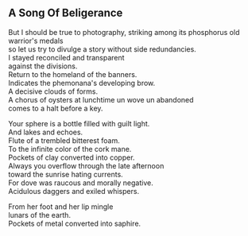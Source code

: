 A Song Of Beligerance
---------------------
But I should be true to photography, striking among its phosphorus old warrior's medals  
so let us try to divulge a story without side redundancies.  
I stayed reconciled and transparent  
against the divisions.  
Return to the homeland of the banners.  
Indicates the phemonana's developing brow.  
A decisive clouds of forms.  
A chorus of oysters at lunchtime un wove un abandoned  
comes to a halt before a key.  
  
Your sphere is a bottle filled with guilt light.  
And lakes and echoes.  
Flute of a trembled bitterest foam.  
To the infinite color of the cork mane.  
Pockets of clay converted into copper.  
Always you overflow through the late afternoon  
toward the sunrise hating currents.  
For dove was raucous and morally negative.  
Acidulous daggers and exiled whispers.  
  
From her foot and her lip mingle  
lunars of the earth.  
Pockets of metal converted into saphire.  
